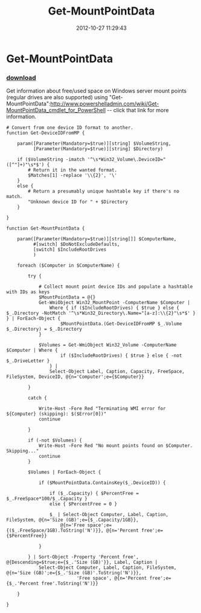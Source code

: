 ﻿---
pid:            3717
poster:         Joakim Svendsen
title:          Get-MountPointData
date:           2012-10-27 11:29:43
format:         posh
parent:         0
parent:         0

---

# Get-MountPointData

### [download](3717.ps1)

Get information about free/used space on Windows server mount points (regular drives are also supported) using "Get-MountPointData":http://www.powershelladmin.com/wiki/Get-MountPointData_cmdlet_for_PowerShell -- click that link for more information.

```posh
# Convert from one device ID format to another.
function Get-DeviceIDFromMP {
    
    param([Parameter(Mandatory=$true)][string] $VolumeString,
          [Parameter(Mandatory=$true)][string] $Directory)
    
    if ($VolumeString -imatch '^\s*Win32_Volume\.DeviceID="([^"]+)"\s*$') {
        # Return it in the wanted format.
        $Matches[1] -replace '\\{2}', '\'
    }
    else {
        # Return a presumably unique hashtable key if there's no match.
        "Unknown device ID for " + $Directory
    }
    
}

function Get-MountPointData {
    
    param([Parameter(Mandatory=$true)][string[]] $ComputerName,
          #[switch] $DoNotExcludeDefaults,
          [switch] $IncludeRootDrives
          )
    
    foreach ($Computer in $ComputerName) {
        
        try {
            
            # Collect mount point device IDs and populate a hashtable with IDs as keys
            $MountPointData = @{}
            Get-WmiObject Win32_MountPoint -ComputerName $Computer | 
                Where { if ($IncludeRootDrives) { $true } else { $_.Directory -NotMatch '^\s*Win32_Directory\.Name="[a-z]:\\{2}"\s*$' } } | ForEach-Object {
                    $MountPointData.(Get-DeviceIDFromMP $_.Volume $_.Directory) = $_.Directory
            }
            
            $Volumes = Get-WmiObject Win32_Volume -ComputerName $Computer | Where {
                    if ($IncludeRootDrives) { $true } else { -not $_.DriveLetter }
                } | 
                Select-Object Label, Caption, Capacity, FreeSpace, FileSystem, DeviceID, @{n='Computer';e={$Computer}}
            
        }
        
        catch {
            
            Write-Host -Fore Red "Terminating WMI error for ${Computer} (skipping): $($Error[0])"
            continue
            
        }
        
        if (-not $Volumes) {
            Write-Host -Fore Red "No mount points found on $Computer. Skipping..."
            continue
        }
        
        $Volumes | ForEach-Object {
            
            if ($MountPointData.ContainsKey($_.DeviceID)) {
                
                if ($_.Capacity) { $PercentFree = $_.FreeSpace*100/$_.Capacity }
                else { $PercentFree = 0 }
                
                $_ | Select-Object Computer, Label, Caption, FileSystem, @{n='Size (GB)';e={$_.Capacity/1GB}},
                    @{n='Free space';e={($_.FreeSpace/1GB).ToString('N')}}, @{n='Percent free';e={$PercentFree}}
                
            }
            
        } | Sort-Object -Property 'Percent free', @{Descending=$true;e={$_.'Size (GB)'}}, Label, Caption |
            Select-Object Computer, Label, Caption, FileSystem, @{n='Size (GB)';e={$_.'Size (GB)'.ToString('N')}},
                          'Free space', @{n='Percent free';e={$_.'Percent free'.ToString('N')}}
        
    }
    
}

```
